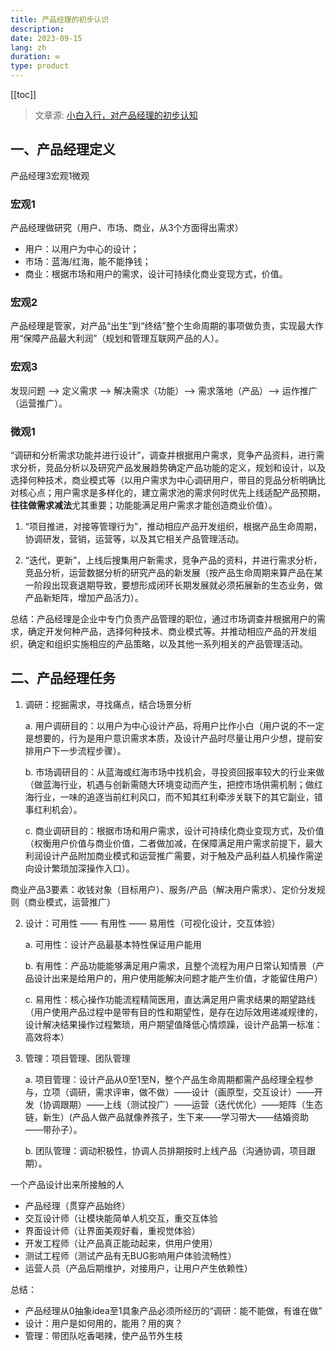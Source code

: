 ```yaml
---
title: 产品经理的初步认识
description: 
date: 2023-09-15
lang: zh
duration: ∞
type: product
---
```

[[toc]]

> 文章源: [小白入行，对产品经理的初步认知](https://www.woshipm.com/share/5898029.html)

## 一、产品经理定义

产品经理3宏观1微观

### 宏观1

产品经理做研究（用户、市场、商业，从3个方面得出需求）

- 用户：以用户为中心的设计；
- 市场：蓝海/红海，能不能挣钱；
- 商业：根据市场和用户的需求，设计可持续化商业变现方式，价值。

### 宏观2

产品经理是管家，对产品“出生”到“终结”整个生命周期的事项做负责，实现最大作用“保障产品最大利润”（规划和管理互联网产品的人）。

### 宏观3

发现问题 ——> 定义需求 ——> 解决需求（功能）——> 需求落地（产品）——> 运作推广（运营推广）。

### 微观1

“调研和分析需求功能并进行设计”，调查并根据用户需求，竞争产品资料，进行需求分析，竞品分析以及研究产品发展趋势确定产品功能的定义，规划和设计，以及选择何种技术，商业模式等（以用户需求为中心调研用户，带目的竞品分析明确比对核心点；用户需求是多样化的，建立需求池的需求何时优先上线适配产品预期，**往往做需求减法**尤其重要；功能能满足用户需求才能创造商业价值）。

1. “项目推进，对接等管理行为”，推动相应产品开发组织，根据产品生命周期，协调研发，营销，运营等，以及其它相关产品管理活动。

2. “迭代，更新”，上线后搜集用户新需求，竞争产品的资料，并进行需求分析，竞品分析，运营数据分析的研究产品的新发展（按产品生命周期来算产品在某一阶段出现衰退期导致，要想形成闭环长期发展就必须拓展新的生态业务，做产品新矩阵，增加产品活力）。

总结：产品经理是企业中专门负责产品管理的职位，通过市场调查并根据用户的需求，确定开发何种产品，选择何种技术、商业模式等。并推动相应产品的开发组织，确定和组织实施相应的产品策略，以及其他一系列相关的产品管理活动。

## 二、产品经理任务

1. 调研：挖掘需求，寻找痛点，结合场景分析

    a. 用户调研目的：以用户为中心设计产品，将用户比作小白（用户说的不一定是想要的，行为是用户意识需求本质，及设计产品时尽量让用户少想，提前安排用户下一步流程步骤）。

   b. 市场调研目的：从蓝海或红海市场中找机会，寻投资回报率较大的行业来做（做蓝海行业，机遇与创新需随大环境变动而产生，把控市场供需机制；做红海行业，一味的追逐当前红利风口，而不知其红利牵涉关联下的其它副业，错事红利机会）。

   c. 商业调研目的：根据市场和用户需求，设计可持续化商业变现方式，及价值（权衡用户价值与商业价值，二者做加减，在保障满足用户需求前提下，最大利润设计产品附加商业模式和运营推广需要，对于触及产品利益人机操作需逆向设计繁琐加深操作入口）。

商业产品3要素：收钱对象（目标用户）、服务/产品（解决用户需求）、定价分发规则（商业模式，运营推广） 

2. 设计：可用性 —— 有用性 —— 易用性（可视化设计，交互体验）

    a. 可用性：设计产品最基本特性保证用户能用

    b. 有用性：产品功能能够满足用户需求，且整个流程为用户日常认知情景（产品设计出来是给用户的，用户使用能解决问题才能产生价值，才能留住用户）

    c. 易用性：核心操作功能流程精简医用，直达满足用户需求结果的期望路线（用户使用产品过程中是带有目的性和期望性，是存在边际效用递减规律的，设计解决结果操作过程繁琐，用户期望值降低心情烦躁，设计产品第一标准：高效将本）

3. 管理：项目管理、团队管理

    a. 项目管理：设计产品从0至1至N，整个产品生命周期都需产品经理全程参与，立项（调研，需求评审，做不做）——设计（画原型，交互设计）——开发（协调跟期）——上线（测试投广）——运营（迭代优化）——矩阵（生态链，新生）(产品人做产品就像养孩子，生下来——学习带大——结婚资助——带孙子）。

    b. 团队管理：调动积极性，协调人员排期按时上线产品（沟通协调，项目跟期）。

一个产品设计出来所接触的人

- 产品经理（贯穿产品始终）
- 交互设计师（让模块能简单人机交互，重交互体验
- 界面设计师（让界面美观好看，重视觉体验）
- 开发工程师（让产品真正能动起来，供用户使用）
- 测试工程师（测试产品有无BUG影响用户体验流畅性）
- 运营人员（产品后期维护，对接用户，让用户产生依赖性）

总结：

- 产品经理从0抽象idea至1具象产品必须所经历的“调研：能不能做，有谁在做”
- 设计：用户是如何用的，能用？用的爽？
- 管理：带团队吃香喝辣，使产品节外生枝
